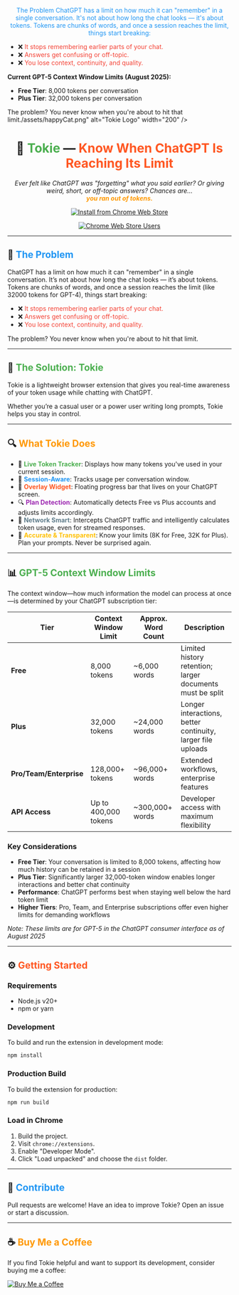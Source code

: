 <p align="center">
  <img## 🧩 <span style="color:#2196F3">The Problem</span>
ChatGPT has a limit on how much it can "remember" in a single conversation. It's not about how long the chat looks — it's about tokens. Tokens are chunks of words, and once a session reaches the limit, things start breaking:

- ❌ <span style="color:#F44336">It stops remembering earlier parts of your chat.</span>
- ❌ <span style="color:#F44336">Answers get confusing or off-topic.</span>
- ❌ <span style="color:#F44336">You lose context, continuity, and quality.</span>

**Current GPT-5 Context Window Limits (August 2025):**
- **Free Tier**: 8,000 tokens per conversation
- **Plus Tier**: 32,000 tokens per conversation

The problem?
You never know when you're about to hit that limit./assets/happyCat.png" alt="Tokie Logo" width="200" />
</p>

<h1 align="center">🧠 <span style="color:#4CAF50">Tokie</span> — <span style="color:#FF5722">Know When ChatGPT Is Reaching Its Limit</span></h1>

<p align="center">
  <em>Ever felt like ChatGPT was "forgetting" what you said earlier? Or giving weird, short, or off-topic answers? Chances are…<br>
  <strong style="color:#FF9800">you ran out of tokens.</strong></em>
</p>

<p align="center">
  <a href="https://chromewebstore.google.com/detail/tokie/aegmlcmdhpokpgpbbmgdllifocodbbao">
    <img src="https://img.shields.io/badge/🎯_Install_Now-Chrome_Web_Store-4285F4?style=for-the-badge&logo=google-chrome&logoColor=white" alt="Install from Chrome Web Store" />
  </a>
</p>

<p align="center">
  <a href="https://chromewebstore.google.com/detail/tokie/aegmlcmdhpokpgpbbmgdllifocodbbao">
    <img src="https://img.shields.io/chrome-web-store/users/aegmlcmdhpokpgpbbmgdllifocodbbao?style=for-the-badge&logo=google-chrome&logoColor=white&label=Users&labelColor=4285F4&color=green" alt="Chrome Web Store Users" />
  </a>
</p>

---

## 🧩 <span style="color:#2196F3">The Problem</span>
ChatGPT has a limit on how much it can "remember" in a single conversation. It’s not about how long the chat looks — it’s about tokens. Tokens are chunks of words, and once a session reaches the limit (like 32000 tokens for GPT-4), things start breaking:

- ❌ <span style="color:#F44336">It stops remembering earlier parts of your chat.</span>
- ❌ <span style="color:#F44336">Answers get confusing or off-topic.</span>
- ❌ <span style="color:#F44336">You lose context, continuity, and quality.</span>

The problem?
You never know when you're about to hit that limit.

---

## 🚀 <span style="color:#4CAF50">The Solution: Tokie</span>
Tokie is a lightweight browser extension that gives you real-time awareness of your token usage while chatting with ChatGPT.

Whether you’re a casual user or a power user writing long prompts, Tokie helps you stay in control.

---

## 🔍 <span style="color:#FF9800">What Tokie Does</span>

- 🧮 **<span style="color:#4CAF50">Live Token Tracker</span>**: Displays how many tokens you've used in your current session.
- 💬 **<span style="color:#2196F3">Session-Aware</span>**: Tracks usage per conversation window.
- 🧷 **<span style="color:#FF5722">Overlay Widget</span>**: Floating progress bar that lives on your ChatGPT screen.
- 🔍 **<span style="color:#9C27B0">Plan Detection</span>**: Automatically detects Free vs Plus accounts and adjusts limits accordingly.
- 🧠 **<span style="color:#607D8B">Network Smart</span>**: Intercepts ChatGPT traffic and intelligently calculates token usage, even for streamed responses.
- 🧪 **<span style="color:#FFC107">Accurate & Transparent</span>**: Know your limits (8K for Free, 32K for Plus). Plan your prompts. Never be surprised again.

---
## 📊 <span style="color:#4CAF50">GPT-5 Context Window Limits</span>

The context window—how much information the model can process at once—is determined by your ChatGPT subscription tier:

| **Tier** | **Context Window Limit** | **Approx. Word Count** | **Description** |
|----------|---------------------------|-------------------------|------------------|
| **Free** | 8,000 tokens | ~6,000 words | Limited history retention; larger documents must be split |
| **Plus** | 32,000 tokens | ~24,000 words | Longer interactions, better continuity, larger file uploads |
| **Pro/Team/Enterprise** | 128,000+ tokens | ~96,000+ words | Extended workflows, enterprise features |
| **API Access** | Up to 400,000 tokens | ~300,000+ words | Developer access with maximum flexibility |

### Key Considerations
- **Free Tier**: Your conversation is limited to 8,000 tokens, affecting how much history can be retained in a session
- **Plus Tier**: Significantly larger 32,000-token window enables longer interactions and better chat continuity
- **Performance**: ChatGPT performs best when staying well below the hard token limit
- **Higher Tiers**: Pro, Team, and Enterprise subscriptions offer even higher limits for demanding workflows

*Note: These limits are for GPT-5 in the ChatGPT consumer interface as of August 2025*

---


## ⚙️ <span style="color:#FF5722">Getting Started</span>

### Requirements
- Node.js v20+
- npm or yarn

### Development
To build and run the extension in development mode:
```bash
npm install
```

### Production Build
To build the extension for production:
```bash
npm run build
```

### Load in Chrome
1. Build the project.
2. Visit `chrome://extensions`.
3. Enable "Developer Mode".
4. Click "Load unpacked" and choose the `dist` folder.

---


## 🤝 <span style="color:#2196F3">Contribute</span>
Pull requests are welcome! Have an idea to improve Tokie? Open an issue or start a discussion.


---

## ☕ <span style="color:#FF9800">Buy Me a Coffee</span>
If you find Tokie helpful and want to support its development, consider buying me a coffee:

[![Buy Me a Coffee](https://img.shields.io/badge/Buy%20Me%20a%20Coffee-FFDD00?style=flat&logo=buy-me-a-coffee&logoColor=black)](https://buymeacoffee.com/69bckhiudr)
